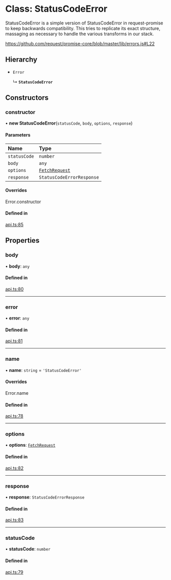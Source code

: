 # Class: StatusCodeError

StatusCodeError is a simple version of StatusCodeError in request-promise to keep backwards compatibility.
This tries to replicate its exact structure, massaging as necessary to handle the various transforms
in our stack.

https://github.com/request/promise-core/blob/master/lib/errors.js#L22

## Hierarchy

- `Error`

  ↳ **`StatusCodeError`**

## Constructors

### constructor

• **new StatusCodeError**(`statusCode`, `body`, `options`, `response`)

#### Parameters

| Name | Type |
| :------ | :------ |
| `statusCode` | `number` |
| `body` | `any` |
| `options` | [`FetchRequest`](../interfaces/FetchRequest.md) |
| `response` | `StatusCodeErrorResponse` |

#### Overrides

Error.constructor

#### Defined in

[api.ts:85](https://github.com/coda/packs-sdk/blob/main/api.ts#L85)

## Properties

### body

• **body**: `any`

#### Defined in

[api.ts:80](https://github.com/coda/packs-sdk/blob/main/api.ts#L80)

___

### error

• **error**: `any`

#### Defined in

[api.ts:81](https://github.com/coda/packs-sdk/blob/main/api.ts#L81)

___

### name

• **name**: `string` = `'StatusCodeError'`

#### Overrides

Error.name

#### Defined in

[api.ts:78](https://github.com/coda/packs-sdk/blob/main/api.ts#L78)

___

### options

• **options**: [`FetchRequest`](../interfaces/FetchRequest.md)

#### Defined in

[api.ts:82](https://github.com/coda/packs-sdk/blob/main/api.ts#L82)

___

### response

• **response**: `StatusCodeErrorResponse`

#### Defined in

[api.ts:83](https://github.com/coda/packs-sdk/blob/main/api.ts#L83)

___

### statusCode

• **statusCode**: `number`

#### Defined in

[api.ts:79](https://github.com/coda/packs-sdk/blob/main/api.ts#L79)

